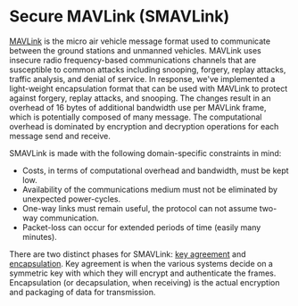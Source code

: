 
# Secure MAVLink (SMAVLink)

[MAVLink][mavlink] is the micro air vehicle message format used to communicate
between the ground stations and unmanned vehicles.  MAVLink uses insecure radio
frequency-based communications channels that are susceptible to common attacks
including snooping, forgery, replay attacks, traffic analysis, and denial of
service. In response, we've implemented a light-weight encapsulation format that
can be used with MAVLink to protect against forgery, replay attacks, and
snooping.  The changes result in an overhead of 16 bytes of additional bandwidth
use per MAVLink frame, which is potentially composed of many message.  The
computational overhead is dominated by encryption and decryption operations for
each message send and receive.

SMAVLink is made with the following domain-specific constraints in mind:

* Costs, in terms of computational overhead and bandwidth, must be kept low.
* Availability of the communications medium must not be eliminated by unexpected power-cycles.
* One-way links must remain useful, the protocol can not assume two-way communication.
* Packet-loss can occur for extended periods of time (easily many minutes).

There are two distinct phases for SMAVLink:  [key
agreement](commsec-keyexchange.html) and
[encapsulation](commsec-encapsulation.html). Key agreement is when the various
systems decide on a symmetric key with which they will encrypt and authenticate
the frames. Encapsulation (or decapsulation, when receiving) is the actual
encryption and packaging of data for transmission.

[mavlink]: http://qgroundcontrol.org/mavlink/start
